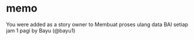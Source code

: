 # memo

You were added as a story owner to Membuat proses ulang data BAI setiap jam 1 pagi by Bayu (@bayu1)

